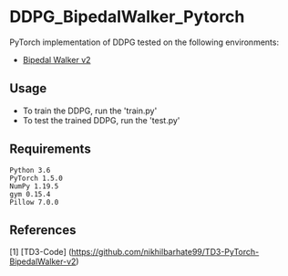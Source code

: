 # DDPG_BipedalWalker_Pytorch

PyTorch implementation of DDPG tested on the following environments:

- [Bipedal Walker v2](http://gym.openai.com/envs/BipedalWalker-v2/) 

## Usage

- To train the DDPG, run the 'train.py'
- To test the trained DDPG, run the 'test.py'

## Requirements
```
Python 3.6
PyTorch 1.5.0
NumPy 1.19.5
gym 0.15.4
Pillow 7.0.0
```
## References

[1] [TD3-Code] (https://github.com/nikhilbarhate99/TD3-PyTorch-BipedalWalker-v2)
